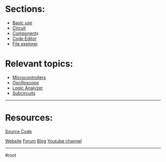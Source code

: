 # Sections:
- [Basic use](Application/Basic%20use)
- [Circuit](Application/Circuit)
- [Component](1-Circuit/Component)s
- [Code Editor](2-Editor/Code%20Editor)
- [File explorer](3-Files/File%20explorer)

# Relevant topics:
- [ Microcontrollers](MCUs%20)
- [Oscilloscope](1-Circuit/Components/01-Meters/Oscilloscope)
- [Logic Analyzer](1-Circuit/Components/01-Meters/Logic%20Analyzer)
- [Subcircuits](1-Circuit/Components/Subcircuits)

---

# Resources:

[Source Code](4-Dev/Source%20Code)

[Website](https://www.simulide.com/)
[Forum](https://simulide.forumotion.com/)
[Blog](https://www.simulide.com/index.html)
[Youtube channel](https://www.youtube.com/@simulide6736/featured)

---

#root
